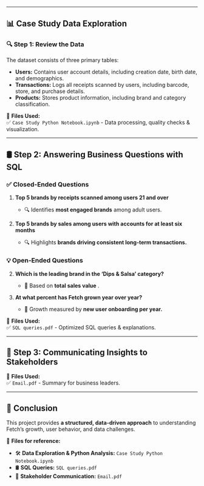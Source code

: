 
---

## 📊 Case Study Data Exploration

### 🔍 **Step 1: Review the Data**
The dataset consists of three primary tables:

- **Users:** Contains user account details, including creation date, birth date, and demographics.
- **Transactions:** Logs all receipts scanned by users, including barcode, store, and purchase details.
- **Products:** Stores product information, including brand and category classification.

📂 **Files Used:**  
✅ `Case Study Python Notebook.ipynb` - Data processing, quality checks & visualization.

---

## 🛢 **Step 2: Answering Business Questions with SQL**

### ✅ **Closed-Ended Questions**
1. **Top 5 brands by receipts scanned among users 21 and over**  
   - 🔍 Identifies **most engaged brands** among adult users.
  
2. **Top 5 brands by sales among users with accounts for at least six months**  
   - 🔍 Highlights **brands driving consistent long-term transactions.**

### 💡 **Open-Ended Questions**
2. **Which is the leading brand in the ‘Dips & Salsa’ category?**  
   - 📌 Based on **total sales value** .

3. **At what percent has Fetch grown year over year?**  
   - 📌 Growth measured by **new user onboarding per year.**

📂 **Files Used:**  
✅ `SQL queries.pdf` - Optimized SQL queries & explanations.

---

## 📢 **Step 3: Communicating Insights to Stakeholders**

📂 **Files Used:**  
✅ `Email.pdf` - Summary for business leaders.

---

## 🎯 **Conclusion**
This project provides **a structured, data-driven approach** to understanding Fetch’s growth, user behavior, and data challenges.

📂 **Files for reference:**
- 🛠 **Data Exploration & Python Analysis:** `Case Study Python Notebook.ipynb`
- 🛢 **SQL Queries:** `SQL queries.pdf`
- 📢 **Stakeholder Communication:** `Email.pdf`

